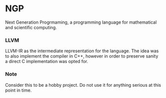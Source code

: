 # NGP

Next Generation Progrmaming, a programming language for mathematical and scientific computing.

### LLVM

LLVM-IR as the intermediate representation for the language. The idea was to also implement the compiler in C++, however in order to preserve sanity a direct C implementation was opted for.

### Note

Consider this to be a hobby project. Do not use it for anything serious at this point in time.
